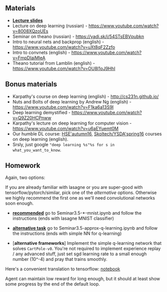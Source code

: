 
## Materials
* [__Lecture slides__](https://yadi.sk/i/yAO2AJ3M3EKP8g)
* Lecture on deep learning (russian) - https://www.youtube.com/watch?v=8008XQzoUEs
* Seminar on theano (russian) - https://yadi.sk/i/54STsEBVpubkn
* Intro to neural nets and backprop (english) - https://www.youtube.com/watch?v=uXt8qF2Zzfo
* Intro to convnets (english) - https://www.youtube.com/watch?v=FmpDIaiMIeA
* Theano tutorial from Lamblin (english) - https://www.youtube.com/watch?v=OU8I1oJ9HhI

## Bonus materials
* Karpathy's course on deep learning (english) - http://cs231n.github.io/
* Nuts and Bolts of deep learning by Andrew Ng (english) - https://www.youtube.com/watch?v=F1ka6a13S9I
* Deep learning demystified - https://www.youtube.com/watch?v=Q9Z20HCPnww
* Karpathy's lecture on deep learning for computer vision - https://www.youtube.com/watch?v=u6aEYuemt0M
* Our humble DL course: [HSE'autumn16](https://github.com/yandexdataschool/HSE_deeplearning), [Skoltech/YSDA'spring16](https://github.com/ddtm/dl-course/) courses on deep learning (english).
* Srsly, just google `"deep learning %s"%s for s in what_you_want_to_know`.

## Homework
Again, two options:

If you are already familiar with lasagne or you are super-good with tensorflow/pytorch/similar, pick one of the _alternative_ options. Otherwise we highly recommend the first one as we'll need convolutional networks soon enough.

* [__recommended__](https://github.com/yandexdataschool/Practical_RL/blob/master/week3.5/Seminar3.5-en-mnist.ipynb) go to Seminar3.5-*-mnist.ipynb and follow the instructions (ends with lasagne MNIST classifier)


* [__alternative task__](https://github.com/yandexdataschool/Practical_RL/blob/master/week3.5/Seminar3.5-approx-qlearning.ipynb) go to Seminar3.5-approx-q-learning.ipynb and follow the instructions (ends with simple NN for q-learning)


* [__alternative frameworks__] Implement the simple q-learning network that solves `CartPole-v0`. You're not required to implement experience replay / any advanced stuff, just set sgd learning rate to a small enough number (10^-4) and pray that trains smoothly.

Here's a convenient translation to tensorflow: [notebook](https://github.com/yandexdataschool/Practical_RL/blob/master/week3.5/Seminar3.5-approx-qlearning-tf.ipynb)

Agent can maintain low reward for long enough, but it should at least show some progress by the end of the default loop.

